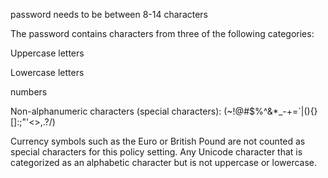 
password needs to be between 8-14 characters

The password contains characters from three of the following categories:

Uppercase letters 

Lowercase letters  

numbers

Non-alphanumeric characters (special characters): (~!@#$%^&*_-+=`|\(){}[]:;"'<>,.?/)

Currency symbols such as the Euro or British Pound are not counted as special characters for this policy setting.
Any Unicode character that is categorized as an alphabetic character but is not uppercase or lowercase. 